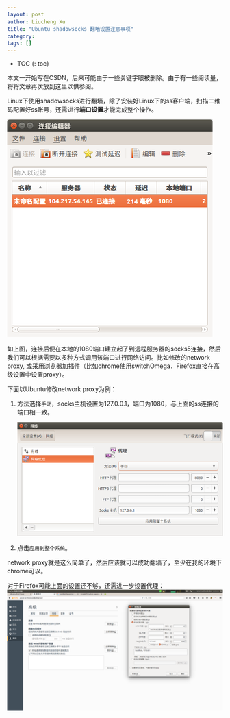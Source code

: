 ```yaml
---
layout: post
author: Liucheng Xu
title: "Ubuntu shadowsocks 翻墙设置注意事项"
category: 
tags: []
---
```


* TOC
{: toc}


本文一开始写在CSDN，后来可能由于一些关键字眼被删除。由于有一些阅读量，将将文章再次放到这里以供参阅。

Linux下使用shadowsocks进行翻墙，除了安装好Linux下的ss客户端，扫描二维码配置好ss账号，还需进行**端口设置**才能完成整个操作。

![ss](/assets/img/blog/2016/10-22/ss.png)

如上图，连接后便在本地的1080端口建立起了到远程服务器的socks5连接，然后我们可以根据需要以多种方式调用该端口进行网络访问。比如修改的network proxy, 或采用浏览器加插件（比如chrome使用switchOmega，Firefox直接在高级设置中设置proxy）。

下面以Ubuntu修改network proxy为例：

1. 方法选择`手动`，socks主机设置为127.0.0.1，端口为1080，与上面的ss连接的端口相一致。 

    ![manual](/assets/img/blog/2016/10-22/manual.png)


2. 点击`应用到整个系统`。

network proxy就是这么简单了，然后应该就可以成功翻墙了，至少在我的环境下chrome可以。

对于Firefox可能上面的设置还不够，还需进一步设置代理：
 ![manual](/assets/img/blog/2016/10-22/firefox.png)

